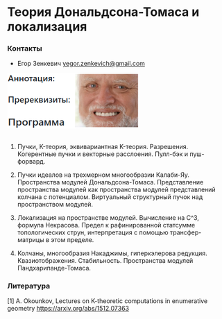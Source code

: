 # Теория Дональдсона-Томаса и локализация

### Контакты
* Егор Зенкевич <yegor.zenkevich@gmail.com>

<img src="./01.png">

## 

1.  Пучки, K-теория, эквивариантная K-теория. Разрешения. Когерентные пучки и векторные расслоения. Пулл-бэк и пуш-форвард.

2. Пучки идеалов на трехмерном многообразии Калаби-Яу. Пространства модулей Дональдсона-Томаса. Представление пространства модулей как пространства модулей представлений колчана с потенциалом. Виртуальный структурный пучок над пространством модулей.

3. Локализация на пространстве модулей. Вычисление на C^3, формула Некрасова. Предел к рафинированной статсумме топологических струн, интерпретация с помощью трансфер-матрицы в этом пределе.

4. Колчаны, многообразия Накаджимы, гиперкэлерова редукция. Квазиотображения. Стабильность. Пространства модулей Пандхарипанде-Томаса.

### Литература

[1] A. Okounkov, Lectures on K-theoretic computations in enumerative geometry <https://arxiv.org/abs/1512.07363>
